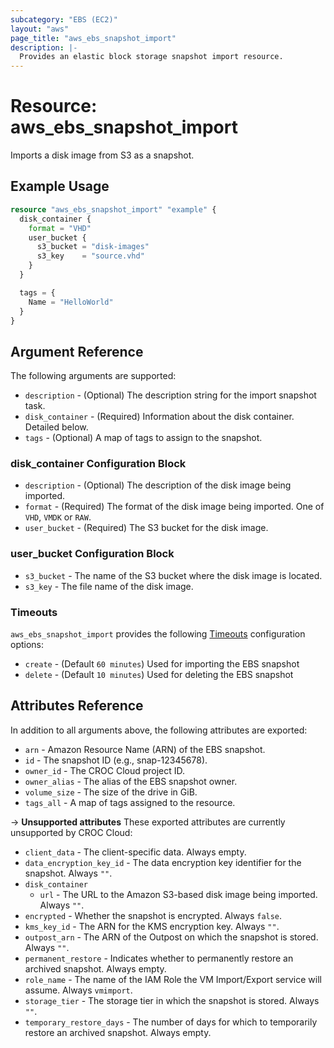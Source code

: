 ```yaml
---
subcategory: "EBS (EC2)"
layout: "aws"
page_title: "aws_ebs_snapshot_import"
description: |-
  Provides an elastic block storage snapshot import resource.
---
```


# Resource: aws_ebs_snapshot_import

Imports a disk image from S3 as a snapshot.

## Example Usage

```terraform
resource "aws_ebs_snapshot_import" "example" {
  disk_container {
    format = "VHD"
    user_bucket {
      s3_bucket = "disk-images"
      s3_key    = "source.vhd"
    }
  }

  tags = {
    Name = "HelloWorld"
  }
}
```

## Argument Reference


The following arguments are supported:

* `description` - (Optional) The description string for the import snapshot task.
* `disk_container` - (Required) Information about the disk container. Detailed below.
* `tags` - (Optional) A map of tags to assign to the snapshot.

### disk_container Configuration Block

* `description` - (Optional) The description of the disk image being imported.
* `format` - (Required) The format of the disk image being imported. One of `VHD`, `VMDK` or `RAW`.
* `user_bucket` - (Required) The S3 bucket for the disk image.

### user_bucket Configuration Block

* `s3_bucket` - The name of the S3 bucket where the disk image is located.
* `s3_key` - The file name of the disk image.

### Timeouts

`aws_ebs_snapshot_import` provides the following
[Timeouts](/docs/configuration/resources.html#timeouts) configuration options:

- `create` - (Default `60 minutes`) Used for importing the EBS snapshot
- `delete` - (Default `10 minutes`) Used for deleting the EBS snapshot

## Attributes Reference

In addition to all arguments above, the following attributes are exported:

* `arn` - Amazon Resource Name (ARN) of the EBS snapshot.
* `id` - The snapshot ID (e.g., snap-12345678).
* `owner_id` - The CROC Cloud project ID.
* `owner_alias` - The alias of the EBS snapshot owner.
* `volume_size` - The size of the drive in GiB.
* `tags_all` - A map of tags assigned to the resource.

->  **Unsupported attributes**
These exported attributes are currently unsupported by CROC Cloud:

* `client_data` - The client-specific data. Always empty.
* `data_encryption_key_id` - The data encryption key identifier for the snapshot. Always `""`.
* `disk_container`
    * `url` - The URL to the Amazon S3-based disk image being imported. Always `""`.
* `encrypted` - Whether the snapshot is encrypted. Always `false`.
* `kms_key_id` - The ARN for the KMS encryption key. Always `""`.
* `outpost_arn` - The ARN of the Outpost on which the snapshot is stored. Always `""`.
* `permanent_restore` - Indicates whether to permanently restore an archived snapshot. Always empty.
* `role_name` - The name of the IAM Role the VM Import/Export service will assume. Always `vmimport`.
* `storage_tier` - The storage tier in which the snapshot is stored. Always `""`.
* `temporary_restore_days` - The number of days for which to temporarily restore an archived snapshot. Always empty.

